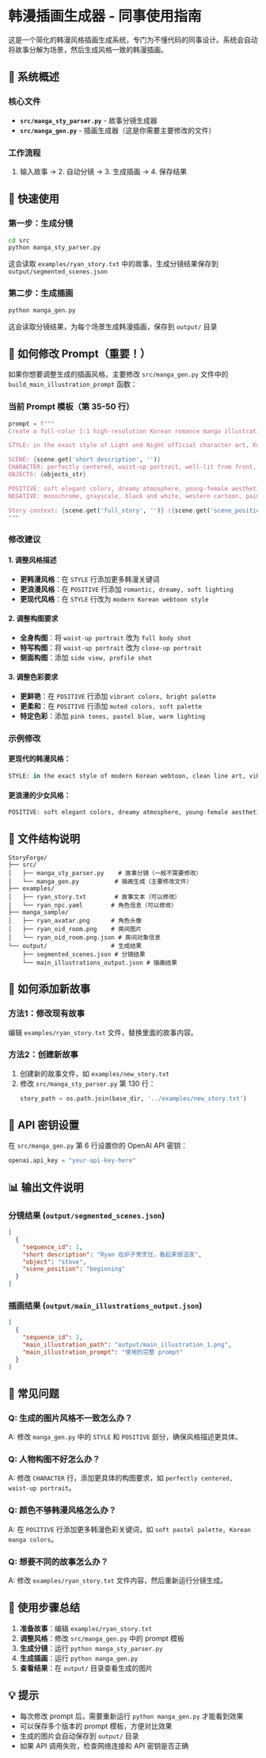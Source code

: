 # 韩漫插画生成器 - 同事使用指南

这是一个简化的韩漫风格插画生成系统，专门为不懂代码的同事设计。系统会自动将故事分解为场景，然后生成风格一致的韩漫插画。

## 🎯 系统概述

### 核心文件
- **`src/manga_sty_parser.py`** - 故事分镜生成器
- **`src/manga_gen.py`** - 插画生成器（这是你需要主要修改的文件）

### 工作流程
1. 输入故事 → 2. 自动分镜 → 3. 生成插画 → 4. 保存结果

## 🚀 快速使用

### 第一步：生成分镜
```bash
cd src
python manga_sty_parser.py
```
这会读取 `examples/ryan_story.txt` 中的故事，生成分镜结果保存到 `output/segmented_scenes.json`

### 第二步：生成插画
```bash
python manga_gen.py
```
这会读取分镜结果，为每个场景生成韩漫插画，保存到 `output/` 目录

## 🔧 如何修改 Prompt（重要！）

如果你想要调整生成的插画风格，主要修改 `src/manga_gen.py` 文件中的 `build_main_illustration_prompt` 函数：

### 当前 Prompt 模板（第 35-50 行）
```python
prompt = f"""
Create a full-color 1:1 high-resolution Korean romance manga illustration.

STYLE: in the exact style of Light and Night official character art, Korean romance manga with soft pastel palette, elegant line art, dreamy atmosphere

SCENE: {scene.get('short description', '')}
CHARACTER: perfectly centered, waist-up portrait, well-lit from front, soft romantic lighting, interacting with {scene.get('object', '')}
OBJECTS: {objects_str}

POSITIVE: soft elegant colors, dreamy atmosphere, young-female aesthetic, romantic lighting, Korean manga style, delicate line art, soft pastel palette
NEGATIVE: monochrome, grayscale, black and white, western cartoon, painterly brush, 3D render, off-center, corner placement, dark lighting

Story context: {scene.get('full_story', '')} ({scene.get('scene_position', '')})
"""
```

### 修改建议

#### 1. 调整风格描述
- **更韩漫风格**：在 `STYLE` 行添加更多韩漫关键词
- **更浪漫风格**：在 `POSITIVE` 行添加 `romantic, dreamy, soft lighting`
- **更现代风格**：在 `STYLE` 行改为 `modern Korean webtoon style`

#### 2. 调整构图要求
- **全身构图**：将 `waist-up portrait` 改为 `full body shot`
- **特写构图**：将 `waist-up portrait` 改为 `close-up portrait`
- **侧面构图**：添加 `side view, profile shot`

#### 3. 调整色彩要求
- **更鲜艳**：在 `POSITIVE` 行添加 `vibrant colors, bright palette`
- **更柔和**：在 `POSITIVE` 行添加 `muted colors, soft palette`
- **特定色彩**：添加 `pink tones, pastel blue, warm lighting`

### 示例修改

#### 更现代的韩漫风格：
```python
STYLE: in the exact style of modern Korean webtoon, clean line art, vibrant colors, dynamic composition
```

#### 更浪漫的少女风格：
```python
POSITIVE: soft elegant colors, dreamy atmosphere, young-female aesthetic, romantic lighting, Korean manga style, delicate line art, soft pastel palette, sparkles, flowers, soft blush
```

## 📁 文件结构说明

```
StoryForge/
├── src/
│   ├── manga_sty_parser.py    # 故事分镜（一般不需要修改）
│   └── manga_gen.py          # 插画生成（主要修改文件）
├── examples/
│   ├── ryan_story.txt        # 故事文本（可以修改）
│   └── ryan_npc.yaml        # 角色信息（可以修改）
├── manga_sample/
│   ├── ryan_avatar.png      # 角色头像
│   ├── ryan_oid_room.png    # 房间图片
│   └── ryan_oid_room.png.json # 房间对象信息
└── output/                  # 生成结果
    ├── segmented_scenes.json # 分镜结果
    └── main_illustrations_output.json # 插画结果
```

## 🎨 如何添加新故事

### 方法1：修改现有故事
编辑 `examples/ryan_story.txt` 文件，替换里面的故事内容。

### 方法2：创建新故事
1. 创建新的故事文件，如 `examples/new_story.txt`
2. 修改 `src/manga_sty_parser.py` 第 130 行：
   ```python
   story_path = os.path.join(base_dir, '../examples/new_story.txt')
   ```

## 🔑 API 密钥设置

在 `src/manga_gen.py` 第 6 行设置你的 OpenAI API 密钥：
```python
openai.api_key = "your-api-key-here"
```

## 📊 输出文件说明

### 分镜结果 (`output/segmented_scenes.json`)
```json
[
  {
    "sequence_id": 1,
    "short description": "Ryan 在炉子旁烹饪，看起来很沮丧",
    "object": "stove",
    "scene_position": "beginning"
  }
]
```

### 插画结果 (`output/main_illustrations_output.json`)
```json
[
  {
    "sequence_id": 1,
    "main_illustration_path": "output/main_illustration_1.png",
    "main_illustration_prompt": "使用的完整 prompt"
  }
]
```

## 🎯 常见问题

### Q: 生成的图片风格不一致怎么办？
A: 修改 `manga_gen.py` 中的 `STYLE` 和 `POSITIVE` 部分，确保风格描述更具体。

### Q: 人物构图不好怎么办？
A: 修改 `CHARACTER` 行，添加更具体的构图要求，如 `perfectly centered, waist-up portrait`。

### Q: 颜色不够韩漫风格怎么办？
A: 在 `POSITIVE` 行添加更多韩漫色彩关键词，如 `soft pastel palette, Korean manga colors`。

### Q: 想要不同的故事怎么办？
A: 修改 `examples/ryan_story.txt` 文件内容，然后重新运行分镜生成。

## 🚀 使用步骤总结

1. **准备故事**：编辑 `examples/ryan_story.txt`
2. **调整风格**：修改 `src/manga_gen.py` 中的 prompt 模板
3. **生成分镜**：运行 `python manga_sty_parser.py`
4. **生成插画**：运行 `python manga_gen.py`
5. **查看结果**：在 `output/` 目录查看生成的图片

## 💡 提示

- 每次修改 prompt 后，需要重新运行 `python manga_gen.py` 才能看到效果
- 可以保存多个版本的 prompt 模板，方便对比效果
- 生成的图片会自动保存到 `output/` 目录
- 如果 API 调用失败，检查网络连接和 API 密钥是否正确